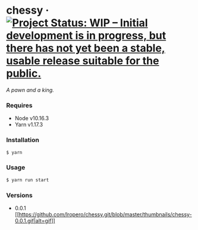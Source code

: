 # chessy &middot; [![Project Status: WIP – Initial development is in progress, but there has not yet been a stable, usable release suitable for the public.](https://www.repostatus.org/badges/latest/wip.svg)](https://www.repostatus.org/#wip)
*A pawn and a king.*

### Requires
- Node v10.16.3
- Yarn v1.17.3

### Installation
```sh
$ yarn
```

### Usage
```sh
$ yarn run start
```

### Versions
- 0.0.1
[[https://github.com/lropero/chessy.git/blob/master/thumbnails/chessy-0.0.1.gif|alt=gif]]
